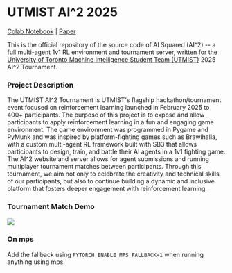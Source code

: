 # UTMIST AI^2 2025

[Colab Notebook](https://colab.research.google.com/drive/1V184vtHSagN13L0SbWGmnY-jCDvIefmm?usp=sharing) | [Paper](https://drive.google.com/file/d/1G0hatGPBXvh2j5byjfrqKBthknNOt5sp/view)

This is the official repository of the source code of AI Squared (AI^2) -- a full multi-agent 1v1 RL environment and tournament server, written for the [University of Toronto Machine Intelligence Student Team (UTMIST)](https://utmist.gitlab.io/) 2025 AI^2 Tournament.

### Project Description

The UTMIST AI^2 Tournament is UTMIST's flagship hackathon/tournament event focused on reinforcement learning launched in February 2025 to 400+ participants. The purpose of this project is to expose and allow participants to apply reinforcement learning in a fun and engaging game environment. The game environment was programmed in Pygame and PyMunk and was inspired by platform-fighting games such as Brawlhalla, with a custom multi-agent RL framework built with SB3 that allows participants to design, train, and battle their AI agents in a 1v1 fighting game. The AI^2 website and server allows for agent submissions and running multiplayer tournament matches between participants. Through this tournament, we aim not only to celebrate the creativity and technical skills of our participants, but also to continue building a dynamic and inclusive platform that fosters deeper engagement with reinforcement learning.

### Tournament Match Demo

<img src="docs/aisquaredv4.gif"></img>

### On mps

Add the fallback using `PYTORCH_ENABLE_MPS_FALLBACK=1` when running anything using mps.
